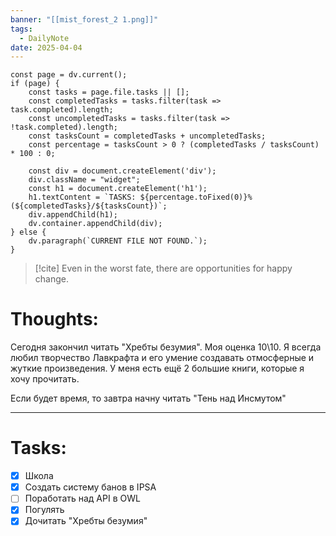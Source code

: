 ```yaml
---
banner: "[[mist_forest_2 1.png]]"
tags:
  - DailyNote
date: 2025-04-04
---
```


```dataviewjs
const page = dv.current();
if (page) {
    const tasks = page.file.tasks || [];
    const completedTasks = tasks.filter(task => task.completed).length;
    const uncompletedTasks = tasks.filter(task => !task.completed).length;
    const tasksCount = completedTasks + uncompletedTasks;
    const percentage = tasksCount > 0 ? (completedTasks / tasksCount) * 100 : 0;

    const div = document.createElement('div');
    div.className = "widget";
    const h1 = document.createElement('h1');
    h1.textContent = `TASKS: ${percentage.toFixed(0)}% (${completedTasks}/${tasksCount})`;
    div.appendChild(h1);
    dv.container.appendChild(div);
} else {
    dv.paragraph(`CURRENT FILE NOT FOUND.`);
}
```

> [!cite] 
> Even in the worst fate, there are opportunities for happy change.


# **Thoughts:**

Сегодня закончил читать "Хребты безумия". 
Моя оценка 10\10. Я всегда любил творчество Лавкрафта и его умение создавать отмосферные и жуткие произведения. У меня есть ещё 2 большие книги, которые я хочу прочитать. 

Если будет время, то завтра начну читать "Тень над Инсмутом"

---

# **Tasks:**

- [x] Школа
- [x] Создать систему банов в IPSA
- [ ] Поработать над API в OWL
- [x] Погулять
- [x] Дочитать "Хребты безумия"